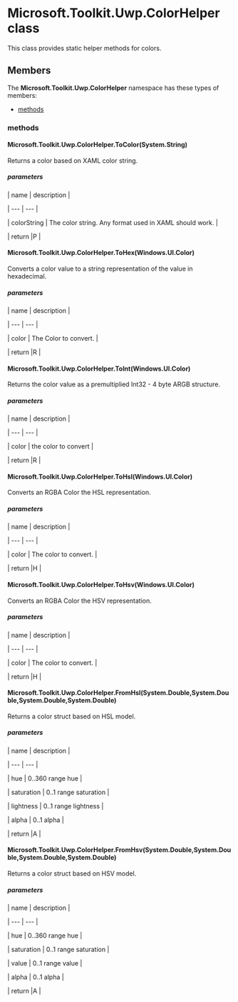 
# Microsoft.Toolkit.Uwp.ColorHelper class

This class provides static helper methods for colors.

## Members

The **Microsoft.Toolkit.Uwp.ColorHelper** namespace has these types of members:

* [methods](#methods)

### methods

#### Microsoft.Toolkit.Uwp.ColorHelper.ToColor(System.String)

Returns a color based on XAML color string.

##### parameters




| name | description |

| --- | --- |

| colorString | The color string. Any format used in XAML should work. |

| return |P |

#### Microsoft.Toolkit.Uwp.ColorHelper.ToHex(Windows.UI.Color)

Converts a color value to a string representation of the value in hexadecimal.

##### parameters




| name | description |

| --- | --- |

| color | The Color to convert. |

| return |R |

#### Microsoft.Toolkit.Uwp.ColorHelper.ToInt(Windows.UI.Color)

Returns the color value as a premultiplied Int32 - 4 byte ARGB structure.

##### parameters




| name | description |

| --- | --- |

| color | the color to convert |

| return |R |

#### Microsoft.Toolkit.Uwp.ColorHelper.ToHsl(Windows.UI.Color)

Converts an RGBA Color the HSL representation.

##### parameters




| name | description |

| --- | --- |

| color | The color to convert. |

| return |H |

#### Microsoft.Toolkit.Uwp.ColorHelper.ToHsv(Windows.UI.Color)

Converts an RGBA Color the HSV representation.

##### parameters




| name | description |

| --- | --- |

| color | The color to convert. |

| return |H |

#### Microsoft.Toolkit.Uwp.ColorHelper.FromHsl(System.Double,System.Double,System.Double,System.Double)

Returns a color struct based on HSL model.

##### parameters




| name | description |

| --- | --- |

| hue | 0..360 range hue |

| saturation | 0..1 range saturation |

| lightness | 0..1 range lightness |

| alpha | 0..1 alpha |

| return |A |

#### Microsoft.Toolkit.Uwp.ColorHelper.FromHsv(System.Double,System.Double,System.Double,System.Double)

Returns a color struct based on HSV model.

##### parameters




| name | description |

| --- | --- |

| hue | 0..360 range hue |

| saturation | 0..1 range saturation |

| value | 0..1 range value |

| alpha | 0..1 alpha |

| return |A |
